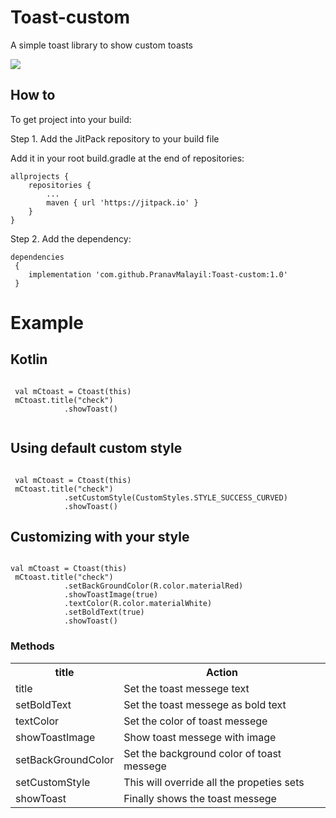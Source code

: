 # Toast-custom
A simple toast library to show custom toasts

[![](https://jitpack.io/v/PranavMalayil/Toast-custom.svg)](https://jitpack.io/#PranavMalayil/Toast-custom)
  
  
## How to ##
To get project into your build:

Step 1. Add the JitPack repository to your build file

Add it in your root build.gradle at the end of repositories:

	allprojects {
		repositories {
			...
			maven { url 'https://jitpack.io' }
		}
	}
Step 2. 
Add the dependency:
<pre><code>dependencies
 { 
    implementation 'com.github.PranavMalayil:Toast-custom:1.0'
 }</code></pre>
 
 # Example #
 
 ## Kotlin ##
 
 <pre><code>
 val mCtoast = Ctoast(this)
 mCtoast.title("check")
            .showToast()
 </code></pre>


## Using default custom style ##

<pre><code>
 val mCtoast = Ctoast(this)
 mCtoast.title("check")
            .setCustomStyle(CustomStyles.STYLE_SUCCESS_CURVED)
            .showToast()
</code></pre>

## Customizing with your style ##
<pre><code>
val mCtoast = Ctoast(this)
 mCtoast.title("check")
            .setBackGroundColor(R.color.materialRed)
            .showToastImage(true)
            .textColor(R.color.materialWhite)
            .setBoldText(true)
            .showToast()
</code></pre>




### Methods ###

<table>
	<tr>
	<th>title</th>
	<th>Action</th>
    </tr>
	<tr>
		<td>title</td>
		<td>Set the toast messege text</td>
	</tr>
		<tr>
		<td>setBoldText</td>
		<td>Set the toast messege as bold text</td>
	</tr>
		<tr>
		<td>textColor</td>
		<td>Set the color of toast messege</td>
	</tr>
		<tr>
		<td>showToastImage</td>
		<td>Show toast messege with image</td>
	</tr>
	<tr>
		<td>setBackGroundColor</td>
		<td>Set the background color of toast messege</td>
	</tr>
	<tr>
		<td>setCustomStyle</td>
		<td>This will override all the propeties sets</td>
	</tr>
	<tr>
		<td>showToast</td>
		<td>Finally shows the toast messege</td>
	</tr>
</table>
